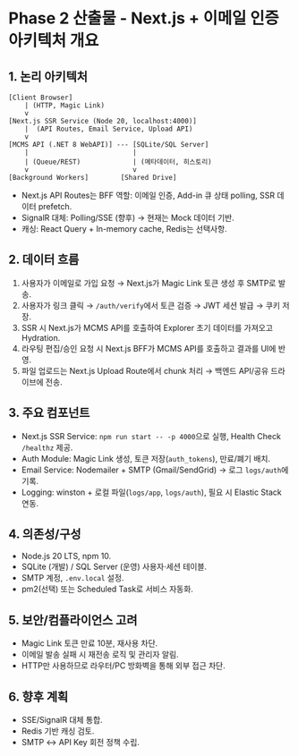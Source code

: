 # Phase 2 산출물 - Next.js + 이메일 인증 아키텍처 개요

## 1. 논리 아키텍처
```
[Client Browser]
    | (HTTP, Magic Link)
    v
[Next.js SSR Service (Node 20, localhost:4000)]
    |  (API Routes, Email Service, Upload API)
    v
[MCMS API (.NET 8 WebAPI)] --- [SQLite/SQL Server]
    |                          |
    | (Queue/REST)             | (메타데이터, 히스토리)
    v                          v
[Background Workers]        [Shared Drive]
```
- Next.js API Routes는 BFF 역할: 이메일 인증, Add-in 큐 상태 polling, SSR 데이터 prefetch.
- SignalR 대체: Polling/SSE (향후) → 현재는 Mock 데이터 기반.
- 캐싱: React Query + In-memory cache, Redis는 선택사항.

## 2. 데이터 흐름
1. 사용자가 이메일로 가입 요청 → Next.js가 Magic Link 토큰 생성 후 SMTP로 발송.
2. 사용자가 링크 클릭 → `/auth/verify`에서 토큰 검증 → JWT 세션 발급 → 쿠키 저장.
3. SSR 시 Next.js가 MCMS API를 호출하여 Explorer 초기 데이터를 가져오고 Hydration.
4. 라우팅 편집/승인 요청 시 Next.js BFF가 MCMS API를 호출하고 결과를 UI에 반영.
5. 파일 업로드는 Next.js Upload Route에서 chunk 처리 → 백엔드 API/공유 드라이브에 전송.

## 3. 주요 컴포넌트
- Next.js SSR Service: `npm run start -- -p 4000`으로 실행, Health Check `/healthz` 제공.
- Auth Module: Magic Link 생성, 토큰 저장(`auth_tokens`), 만료/폐기 배치.
- Email Service: Nodemailer + SMTP (Gmail/SendGrid) → 로그 `logs/auth`에 기록.
- Logging: winston + 로컬 파일(`logs/app`, `logs/auth`), 필요 시 Elastic Stack 연동.

## 4. 의존성/구성
- Node.js 20 LTS, npm 10.
- SQLite (개발) / SQL Server (운영) 사용자·세션 테이블.
- SMTP 계정, `.env.local` 설정.
- pm2(선택) 또는 Scheduled Task로 서비스 자동화.

## 5. 보안/컴플라이언스 고려
- Magic Link 토큰 만료 10분, 재사용 차단.
- 이메일 발송 실패 시 재전송 로직 및 관리자 알림.
- HTTP만 사용하므로 라우터/PC 방화벽을 통해 외부 접근 차단.

## 6. 향후 계획
- SSE/SignalR 대체 통합.
- Redis 기반 캐싱 검토.
- SMTP ↔ API Key 회전 정책 수립.
